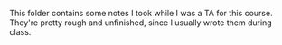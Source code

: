 This folder contains some notes I took while I was a TA for this course. They're pretty rough and unfinished, since I usually wrote them during class.